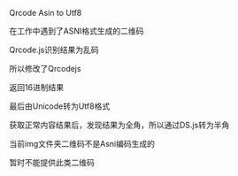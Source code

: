 Qrcode Asin to Utf8

在工作中遇到了ASNI格式生成的二维码

Qrcode.js识别结果为乱码

所以修改了Qrcodejs

返回16进制结果

最后由Unicode转为Utf8格式

获取正常内容结果后，发现结果为全角，所以通过DS.js转为半角

当前img文件夹二维码不是Asni编码生成的

暂时不能提供此类二维码
